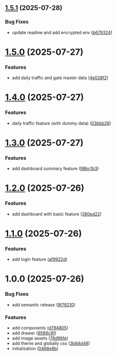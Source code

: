 ## [1.5.1](https://github.com/rohmatstar/FE_Test/compare/v1.5.0...v1.5.1) (2025-07-28)


### Bug Fixes

* update readme and add encrypted env ([b679324](https://github.com/rohmatstar/FE_Test/commit/b67932499b57b92aca72182b65d01ca587c4ff22))

# [1.5.0](https://github.com/rohmatstar/FE_Test/compare/v1.4.0...v1.5.0) (2025-07-27)


### Features

* add daily traffic and gate master data ([4e028f2](https://github.com/rohmatstar/FE_Test/commit/4e028f23eddf587860c2e73c8dcf3b2e9c30b6b8))

# [1.4.0](https://github.com/rohmatstar/FE_Test/compare/v1.3.0...v1.4.0) (2025-07-27)


### Features

* daily traffic feature (with dummy data) ([03bbb26](https://github.com/rohmatstar/FE_Test/commit/03bbb26d460fc4d6d9b6e969029c499821d70598))

# [1.3.0](https://github.com/rohmatstar/FE_Test/compare/v1.2.0...v1.3.0) (2025-07-27)


### Features

* add dashboard summary feature ([98bc1b3](https://github.com/rohmatstar/FE_Test/commit/98bc1b394e096b281f815301fac2415aadadeb06))

# [1.2.0](https://github.com/rohmatstar/FE_Test/compare/v1.1.0...v1.2.0) (2025-07-26)


### Features

* add dashboard with basic feature ([380ed22](https://github.com/rohmatstar/FE_Test/commit/380ed228fa6c9b88fbb71f2abc5ea357cfb8a275))

# [1.1.0](https://github.com/rohmatstar/FE_Test/compare/v1.0.0...v1.1.0) (2025-07-26)


### Features

* add login feature ([af9922d](https://github.com/rohmatstar/FE_Test/commit/af9922d0cf3dab22f3bd03ddc1c21eb159722d59))

# 1.0.0 (2025-07-26)


### Bug Fixes

* add semantic release ([8f78210](https://github.com/rohmatstar/FE_Test/commit/8f78210ec960af2e89d6d480341f85ab28d440ec))


### Features

* add components ([d794805](https://github.com/rohmatstar/FE_Test/commit/d794805dba2553c2578c36ec0b4221a8fc3a408e))
* add drawer ([9589c9f](https://github.com/rohmatstar/FE_Test/commit/9589c9f998cfaf3140795d50e85dbe07f0619e84))
* add image assets ([78d96fe](https://github.com/rohmatstar/FE_Test/commit/78d96fec9a908ee0943ee146896f26aa996c9501))
* add theme and globally css ([3b84d48](https://github.com/rohmatstar/FE_Test/commit/3b84d48046166d250fc7b9e177a5acd6df77e713))
* initialization ([0468e8b](https://github.com/rohmatstar/FE_Test/commit/0468e8ba29a92b3207c3f24cc13259a32cca29aa))
